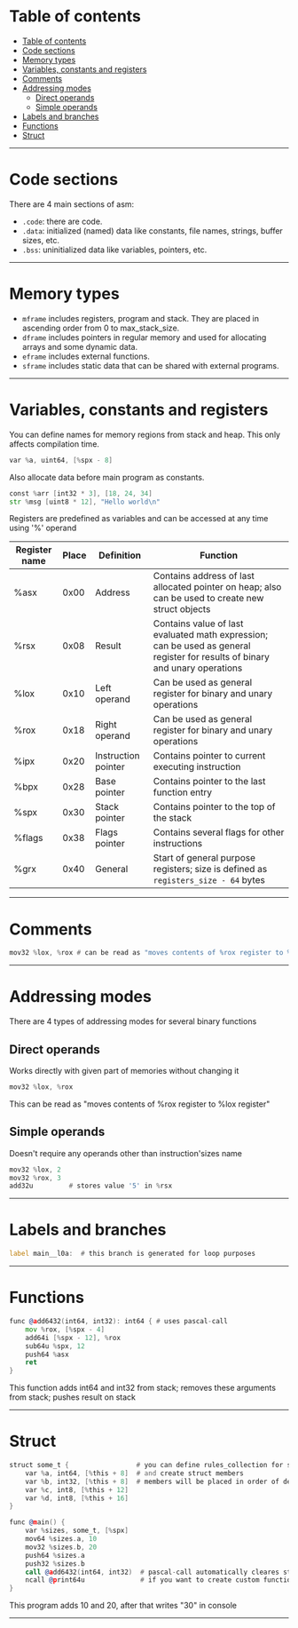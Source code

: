 # Table of contents

[//]: # (@formatter:off)
<!-- TOC -->
* [Table of contents](#table-of-contents)
* [Code sections](#code-sections)
* [Memory types](#memory-types)
* [Variables, constants and registers](#variables-constants-and-registers)
* [Comments](#comments)
* [Addressing modes](#addressing-modes)
  * [Direct operands](#direct-operands)
  * [Simple operands](#simple-operands)
* [Labels and branches](#labels-and-branches)
* [Functions](#functions)
* [Struct](#struct)
<!-- TOC -->
[//]: # (@formatter:on)

---

# Code sections

There are 4 main sections of asm:

- `.code`: there are code.
- `.data`: initialized (named) data like constants, file names, strings, buffer sizes, etc.
- `.bss`: uninitialized data like variables, pointers, etc.

---

# Memory types

- `mframe` includes registers, program and stack. They are placed in ascending order from 0 to max_stack_size.
- `dframe` includes pointers in regular memory and used for allocating arrays and some dynamic data.
- `eframe` includes external functions.
- `sframe` includes static data that can be shared with external programs.

---

# Variables, constants and registers

You can define names for memory regions from stack and heap.
This only affects compilation time.

```asm
var %a, uint64, [%spx - 8]
```

Also allocate data before main program as constants.

```asm
const %arr [int32 * 3], [18, 24, 34]
str %msg [uint8 * 12], "Hello world\n"
```

Registers are predefined as variables and can be accessed at any time using '%' operand

| Register name | Place | Definition          | Function                                                                                                                     |
|---------------|-------|---------------------|------------------------------------------------------------------------------------------------------------------------------|
| %asx          | 0x00  | Address             | Contains address of last allocated pointer on heap; also can be used to create new struct objects                            |
| %rsx          | 0x08  | Result              | Contains value of last evaluated math expression; can be used as general register for results of binary and unary operations |
| %lox          | 0x10  | Left operand        | Can be used as general register for binary and unary operations                                                              |
| %rox          | 0x18  | Right operand       | Can be used as general register for binary and unary operations                                                              |
| %ipx          | 0x20  | Instruction pointer | Contains pointer to current executing instruction                                                                            |
| %bpx          | 0x28  | Base pointer        | Contains pointer to the last function entry                                                                                  |
| %spx          | 0x30  | Stack pointer       | Contains pointer to the top of the stack                                                                                     |
| %flags        | 0x38  | Flags pointer       | Contains several flags for other instructions                                                                                |
| %grx          | 0x40  | General             | Start of general purpose registers; size is defined as `registers_size - 64` bytes                                           |

---

# Comments

```asm
mov32 %lox, %rox # can be read as "moves contents of %rox register to %lox register"
```

---

# Addressing modes

There are 4 types of addressing modes for several binary functions

## Direct operands

Works directly with given part of memories without changing it

```asm
mov32 %lox, %rox
```

This can be read as "moves contents of %rox register to %lox register"

## Simple operands

Doesn't require any operands other than instruction'sizes name

```asm
mov32 %lox, 2
mov32 %rox, 3
add32u         # stores value '5' in %rsx 
```

---

# Labels and branches

```asm
label main__l0a:  # this branch is generated for loop purposes
```

---

# Functions

```asm
func @add6432(int64, int32): int64 { # uses pascal-call
    mov %rox, [%spx - 4]
    add64i [%spx - 12], %rox
    sub64u %spx, 12
    push64 %asx
    ret
}
```

This function adds int64 and int32 from stack; removes these arguments from stack; pushes result on stack

---

# Struct

```asm
struct some_t {	                # you can define rules_collection for struct align
    var %a, int64, [%this + 8]  # and create struct members
    var %b, int32, [%this + 8]  # members will be placed in order of defining
    var %c, int8, [%this + 12]
    var %d, int8, [%this + 16]
}

func @main() {
    var %sizes, some_t, [%spx]
    mov64 %sizes.a, 10
    mov32 %sizes.b, 20
    push64 %sizes.a
    push32 %sizes.b
    call @add6432(int64, int32)  # pascal-call automatically cleares stack from arguments
    ncall @print64u 	         # if you want to create custom functions from C++, make wraper for it
}
```

This program adds 10 and 20, after that writes "30" in console

---